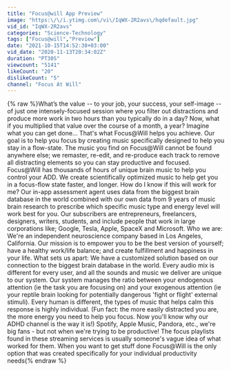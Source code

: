 ```yaml
---
title: "Focus@will App Preview"
image: "https:\/\/i.ytimg.com\/vi\/IqWX-2R2avs\/hqdefault.jpg"
vid_id: "IqWX-2R2avs"
categories: "Science-Technology"
tags: ["Focus@will","Preview"]
date: "2021-10-15T14:52:38+03:00"
vid_date: "2020-11-13T20:34:02Z"
duration: "PT30S"
viewcount: "5141"
likeCount: "20"
dislikeCount: "5"
channel: "Focus At Will"
---
```

{% raw %}What’s the value -- to your job, your success, your self-image -- of just one intensely-focused session where you filter out distractions and produce more work in two hours than you typically do in a day? Now, what if you multiplied that value over the course of a month, a year? Imagine what you can get done... That's what Focus@Will helps you achieve. Our goal is to help you focus by creating music specifically designed to help you stay in a flow-state. The music you find on Focus@Will cannot be found anywhere else; we remaster, re-edit, and re-produce each track to remove all distracting elements so you can stay productive and focused. Focus@Will has thousands of hours of unique brain music to help you control your ADD. We create scientifically optimized music to help get you in a focus-flow state faster, and longer. How do I know if this will work for me? Our in-app assessment agent uses data from the biggest brain database in the world combined with our own data from 9 years of music brain research to prescribe which specific music type and energy level will work best for you. Our subscribers are entrepreneurs, freelancers, designers, writers, students, and include people that work in large corporations like; Google, Tesla, Apple, SpaceX and Microsoft. Who we are: We're an independent neuroscience company based in Los Angeles, California. Our mission is to empower you to be the best version of yourself; have a healthy work/life balance; and create fulfillment and happiness in your life. What sets us apart: We have a customized solution based on our connection to the biggest brain database in the world. Every audio mix is different for every user, and all the sounds and music we deliver are unique to our system. Our system manages the ratio between your endogenous attention (ie the task you are focusing on) and your exogenous attention (ie your reptile brain looking for potentially dangerous 'fight or flight' external stimuli). Every human is different, the types of music that helps calm this response is highly individual. (Fun fact: the more easily distracted you are, the more energy you need to help you focus. Now you'll know why our ADHD channel is the way it is!) Spotify, Apple Music, Pandora, etc., we're big fans - but not when we're trying to be productive! The focus playlists found in these streaming services is usually someone's vague idea of what worked for them. When you want to get stuff done Focus@Will is the only option that was created specifically for your individual productivity needs{% endraw %}
